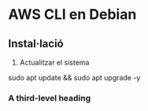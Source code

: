 # AWS CLI en Debian

## Instal·lació
1. Actualitzar el sistema

sudo apt update && sudo apt upgrade -y

### A third-level heading
